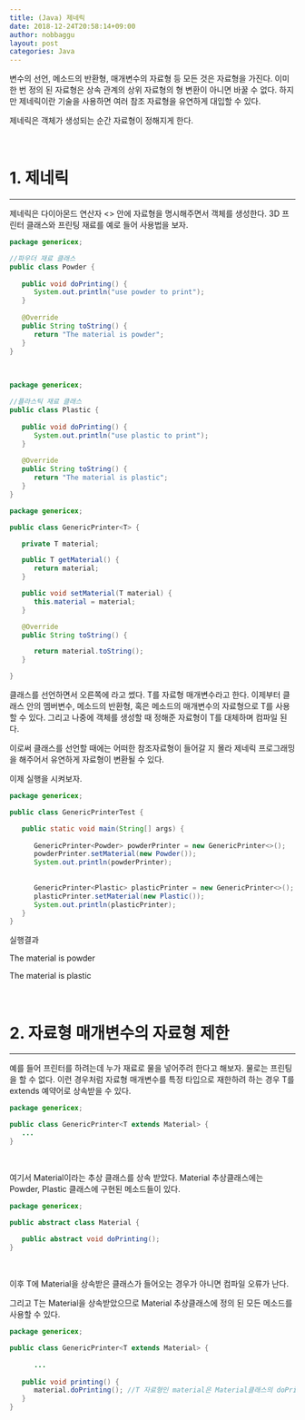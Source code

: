```yaml
---
title: (Java) 제네릭
date: 2018-12-24T20:58:14+09:00
author: nobbaggu
layout: post
categories: Java
---
```

변수의 선언, 메소드의 반환형, 매개변수의 자료형 등 모든 것은 자료형을 가진다. 이미 한 번 정의 된 자료형은 상속 관계의 상위 자료형의 형 변환이 아니면 바꿀 수 없다. 하지만 제네릭이란 기술을 사용하면 여러 참조 자료형을 유연하게 대입할 수 있다.

제네릭은 객체가 생성되는 순간 자료형이 정해지게 한다.

&nbsp;

# 1. 제네릭

* * *

제네릭은 다이아몬드 연산자 <> 안에 자료형을 명시해주면서 객체를 생성한다. 3D 프린터 클래스와 프린팅 재료를 예로 들어 사용법을 보자.

~~~ java
package genericex;

//파우더 재료 클래스
public class Powder {
   
   public void doPrinting() {
      System.out.println("use powder to print");
   }
   
   @Override
   public String toString() {
      return "The material is powder";
   }
}
~~~

&nbsp;

~~~ java
package genericex;

//플라스틱 재료 클래스
public class Plastic {
   
   public void doPrinting() {
      System.out.println("use plastic to print");
   }
   
   @Override
   public String toString() {
      return "The material is plastic";
   }
}
~~~

~~~ java
package genericex;

public class GenericPrinter<T> {

   private T material;

   public T getMaterial() {
      return material;
   }

   public void setMaterial(T material) {
      this.material = material;
   }

   @Override
   public String toString() {

      return material.toString();
   }

}
~~~

클래스를 선언하면서 오른쪽에 <T>라고 썼다. T를 자료형 매개변수라고 한다. 이제부터 클래스 안의 멤버변수, 메소드의 반환형, 혹은 메소드의 매개변수의 자료형으로 T를 사용할 수 있다. 그리고 나중에 객체를 생성할 때 정해준 자료형이 T를 대체하며 컴파일 된다.

이로써 클래스를 선언할 때에는 어떠한 참조자료형이 들어갈 지 몰라 제네릭 프로그래밍을 해주어서 유연하게 자료형이 변환될 수 있다.

이제 실행을 시켜보자.

~~~ java
package genericex;

public class GenericPrinterTest {

   public static void main(String[] args) {
      
      GenericPrinter<Powder> powderPrinter = new GenericPrinter<>();
      powderPrinter.setMaterial(new Powder());
      System.out.println(powderPrinter);
      
      
      GenericPrinter<Plastic> plasticPrinter = new GenericPrinter<>();
      plasticPrinter.setMaterial(new Plastic());
      System.out.println(plasticPrinter);
   }
}
~~~

실행결과

The material is powder


The material is plastic

&nbsp;

# 2. 자료형 매개변수의 자료형 제한

* * *

예를 들어 프린터를 하려는데 누가 재료로 물을 넣어주려 한다고 해보자. 물로는 프린팅을 할 수 없다. 이런 경우처럼 자료형 매개변수를 특정 타입으로 재한하려 하는 경우 T를 extends 예약어로 상속받을 수 있다.

~~~ java
package genericex;

public class GenericPrinter<T extends Material> {
   ...    
}
~~~

&nbsp;

여기서 Material이라는 추상 클래스를 상속 받았다. Material 추상클래스에는 Powder, Plastic 클래스에 구현된 메소드들이 있다.

~~~ java
package genericex;

public abstract class Material {
   
   public abstract void doPrinting();
}
~~~

&nbsp;

이후 T에 Material을 상속받은 클래스가 들어오는 경우가 아니면 컴파일 오류가 난다.

그리고 T는 Material을 상속받았으므로 Material 추상클래스에 정의 된 모든 메소드를 사용할 수 있다.

~~~ java
package genericex;

public class GenericPrinter<T extends Material> {
      
      ...
   
   public void printing() {
      material.doPrinting(); //T 자료형인 material은 Material클래스의 doPrinting()메소드 사용 가능
   }
}
~~~

&nbsp;